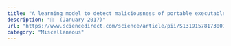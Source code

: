 ```yaml
---
title: "A learning model to detect maliciousness of portable executable using integrated feature set"
description: "📰  (January 2017)"
url: "https://www.sciencedirect.com/science/article/pii/S1319157817300149"
category: "Miscellaneous"
---
```


